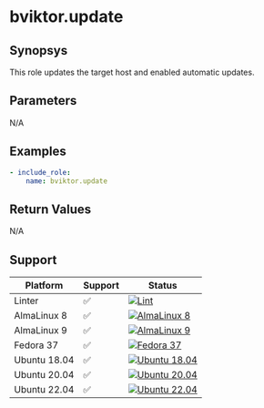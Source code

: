 # bviktor.update

## Synopsys

This role updates the target host and enabled automatic updates.

## Parameters

N/A

## Examples

```yml
- include_role:
    name: bviktor.update
```

## Return Values

N/A

## Support

| Platform | Support | Status |
|---|---|---|
| Linter | ✅ | [![Lint](https://github.com/noobient/ansible-galaxy-update/actions/workflows/lint.yml/badge.svg)](https://github.com/noobient/ansible-galaxy-update/actions/workflows/lint.yml) |
| AlmaLinux 8 | ✅ | [![AlmaLinux 8](https://github.com/noobient/ansible-galaxy-update/actions/workflows/almalinux-8.yml/badge.svg)](https://github.com/noobient/ansible-galaxy-update/actions/workflows/almalinux-8.yml) |
| AlmaLinux 9 | ✅ | [![AlmaLinux 9](https://github.com/noobient/ansible-galaxy-update/actions/workflows/almalinux-9.yml/badge.svg)](https://github.com/noobient/ansible-galaxy-update/actions/workflows/almalinux-9.yml) |
| Fedora 37 | ✅ | [![Fedora 37](https://github.com/noobient/ansible-galaxy-update/actions/workflows/fedora-37.yml/badge.svg)](https://github.com/noobient/ansible-galaxy-update/actions/workflows/fedora-37.yml) |
| Ubuntu 18.04 | ✅ | [![Ubuntu 18.04](https://github.com/noobient/ansible-galaxy-update/actions/workflows/ubuntu-18.04.yml/badge.svg)](https://github.com/noobient/ansible-galaxy-update/actions/workflows/ubuntu-18.04.yml) |
| Ubuntu 20.04 | ✅ | [![Ubuntu 20.04](https://github.com/noobient/ansible-galaxy-update/actions/workflows/ubuntu-20.04.yml/badge.svg)](https://github.com/noobient/ansible-galaxy-update/actions/workflows/ubuntu-20.04.yml) |
| Ubuntu 22.04 | ✅ | [![Ubuntu 22.04](https://github.com/noobient/ansible-galaxy-update/actions/workflows/ubuntu-22.04.yml/badge.svg)](https://github.com/noobient/ansible-galaxy-update/actions/workflows/ubuntu-22.04.yml) |
